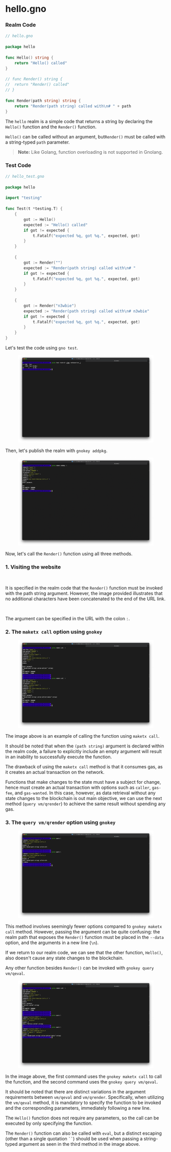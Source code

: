 # hello.gno

### **Realm Code**

```go
// hello.gno

package hello

func Hello() string {
	return "Hello() called"
}

// func Render() string {
// 	return "Render() called"
// }

func Render(path string) string {
	return "Render(path string) called with\n# " + path
}
```

The `hello` realm is a simple code that returns a string by declaring the `Hello()` function and the `Render()` function.

`Hello()` can be called without an argument, but`Render()` must be called with a string-typed `path` parameter.

> **Note:** Like Golang, function overloading is not supported in Gnolang.

### **Test Code**

```go
// hello_test.gno

package hello

import "testing"

func Test(t *testing.T) {
	{
		got := Hello()
		expected := "Hello() called"
		if got != expected {
			t.Fatalf("expected %q, got %q.", expected, got)
		}
	}

	{
		got := Render("")
		expected := "Render(path string) called with\n# "
		if got != expected {
			t.Fatalf("expected %q, got %q.", expected, got)
		}
	}

	{
		got := Render("n3wbie")
		expected := "Render(path string) called with\n# n3wbie"
		if got != expected {
			t.Fatalf("expected %q, got %q.", expected, got)
		}
	}
}
```

Let's test the code using `gno test`.

<figure><img src="../../../.gitbook/assets/gor_01_01_test.png" alt=""><figcaption></figcaption></figure>

Then, let's publish the realm with `gnokey addpkg`.

<figure><img src="../../../.gitbook/assets/gor_01_02_addpkg.png" alt=""><figcaption></figcaption></figure>

Now, let's call the `Render()` function using all three methods.

### **1. Visiting the website**

<figure><img src="../../../.gitbook/assets/gor_01_03_web_01.png" alt=""><figcaption></figcaption></figure>

It is specified in the realm code that the `Render()` function must be invoked with the path string argument. However, the image provided illustrates that no additional characters have been concatenated to the end of the URL link.

<figure><img src="../../../.gitbook/assets/gor_01_03_web_02.png" alt=""><figcaption></figcaption></figure>

The argument can be specified in the URL with the colon `:`.

### **2. The `maketx call` option using `gnokey`**

<figure><img src="../../../.gitbook/assets/gor_01_04_maketx.png" alt=""><figcaption></figcaption></figure>

The image above is an example of calling the function using `maketx call`.

It should be noted that when the `(path string)` argument is declared within the realm code, a failure to explicitly include an empty argument will result in an inability to successfully execute the function.

The drawback of using the `maketx call` method is that it consumes gas, as it creates an actual transaction on the network.

Functions that make changes to the state must have a subject for change, hence must create an actual transaction with options such as `caller`, `gas-fee`, and `gas-wanted`. In this case, however, as data retrieval without any state changes to the blockchain is out main objective, we can use the next method (`query vm/qrender`) to achieve the same result without spending any gas.

### **3. The `query vm/qrender` option using `gnokey`**

<figure><img src="../../../.gitbook/assets/gor_01_05_qrender.png" alt=""><figcaption></figcaption></figure>

This method involves seemingly fewer options compared to `gnokey maketx call` method. However, passing the argument can be quite confusing: the realm path that exposes the `Render()` function must be placed in the `--data` option, and the arguments in a new line (`\n`).



If we return to our realm code, we can see that the other function, `Hello()`, also doesn't cause any state changes to the blockchain.

Any other function besides `Render()` can be invoked with `gnokey query vm/qeval`.

<figure><img src="../../../.gitbook/assets/gor_01_06_qeval.png" alt=""><figcaption></figcaption></figure>

In the image above, the first command uses the `gnokey maketx call` to call the function, and the second command uses the `gnokey query vm/qeval`.

It should be noted that there are distinct variations in the argument requirements between `vm/qeval` and `vm/qrender`. Specifically, when utilizing the `vm/qeval` method, it is mandatory to specify the function to be invoked and the corresponding parameters, immediately following a new line.

The `Hello()` function does not require any parameters, so the call can be executed by only specifying the function.

The `Render()` function can also be called with `eval`, but a distinct escaping (other than a single quotation ` `` `) should be used when passing a string-typed argument as seen in the third method in the image above.

